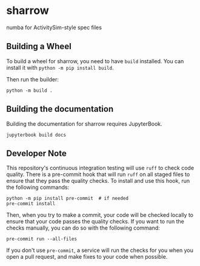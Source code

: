 # sharrow
numba for ActivitySim-style spec files

## Building a Wheel

To build a wheel for sharrow, you need to have `build` installed. You can
install it with `python -m pip install build`.

Then run the builder:

```shell
python -m build .
```


## Building the documentation

Building the documentation for sharrow requires JupyterBook.

```shell
jupyterbook build docs
```

## Developer Note

This repository's continuous integration testing will use `ruff` to check code
quality.  There is a pre-commit hook that will run `ruff` on all staged files
to ensure that they pass the quality checks.  To install and use this hook,
run the following commands:

```shell
python -m pip install pre-commit  # if needed
pre-commit install
```

Then, when you try to make a commit, your code will be checked locally to ensure
that your code passes the quality checks.  If you want to run the checks manually,
you can do so with the following command:

```shell
pre-commit run --all-files
```

If you don't use `pre-commit`, a service will run the checks for you when you
open a pull request, and make fixes to your code when possible.



